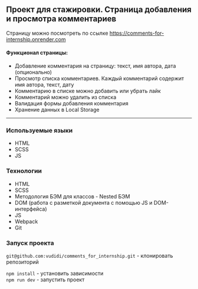 ## Проект для стажировки. Страница добавления и просмотра комментариев
Страницу можно посмотреть по ссылке https://comments-for-internship.onrender.com

#### Функционал страницы: 
* Добавление комментария на страницу: текст, имя автора, дата (опционально)
* Просмотр списка комментариев. Каждый комментарий содержит имя автора, текст, дату
* Комментарию в списке можно добавить или убрать лайк
* Комментарий можно удалить из списка
* Валидация формы добавления комментария
* Хранение данных в Local Storage
____

### Используемые языки ##
* HTML
* SCSS
* JS

### Технологии ##
* HTML
* SCSS
* Методология БЭМ для классов - Nested БЭМ
* DOM (работа с разметкой документа с помощью JS и DOM-интерфейса)
* JS
* Webpack
* Git

### Запуск проекта

`git@github.com:vudidi/comments_for_internship.git` - клонировать репозиторий

`npm install` - установить зависимости  
`npm run dev` - запустить проект
